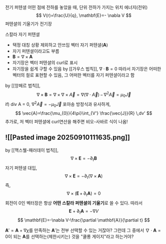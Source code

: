 전기 퍼텐셜
어떤 점에 전하를 놓았을 때, 단위 전하가 가지는 위치 에너지(전위)
$$
V(r)=\frac{U}{q}, \mathbf{E}=- \nabla V
$$
퍼텐셜의 기울기가 전기장

스칼라 자기 퍼텐셜
 - 택정 대칭 상황 제외하고 안쓰임
벡터 자기 퍼텐셜($\mathbf{A}$)
 - 자기 퍼텐셜이라고도 부름
 - $\mathbf{B}=\nabla \times \mathbf{A}$
 - 자기장은 벡터 퍼텐셜의 curl로 표시
 - 자기장을 쉽게 구할 수 있음
by [[가우스 법칙]], $\nabla \cdot \mathbf{B}=0$
따라서 자기장은 어떠한 벡터의 컬로 표현할 수 있음, 그 어떠한 벡터를 자기 퍼텐셜이라고 함

by [[앙페르 법칙]],
$$
\nabla \times \mathbf{B}=
\nabla \times \nabla \times \vec{A}=\nabla (\nabla \cdot \vec{A})\,-\,\nabla^2 \vec{A}=\mu_{0} \vec{J}
$$
if) div A = 0, $\nabla^2 \vec{A}=-\mu_{0} \vec{J}$
포아송 방정식과 유사하게, 
$$
\vec{A}=\frac{\mu_{0}}{4\pi}\int_{V'} \frac{\vec{J}}{R} \,dv'
$$
추가로, 저 벡터 퍼텐셜에 curl연산을 해주면 비오-사바르 식이 나옴!


![[Pasted image 20250910111635.png]]
---
by [[맥스웰-패러데이 법칙]], 
$$
\nabla \times \mathbf{E}=-\partial_{t} \mathbf{B}
$$
자기 퍼텐셜 대입, 
$$
\nabla \times \mathbf{E}=-\partial_{t} (\nabla \times \mathbf{A})
$$
즉, 
$$
\nabla \times (\mathbf{E}\,+\, \partial_{t} \mathbf{A})=0
$$
회전이 0인 벡터장은 항상 **어떤 스칼라 퍼텐셜의 기울기**로 쓸 수 있다. 따라서
$$
\mathbf{E}+\partial_{t} \mathbf{A}=-\nabla V
$$
$$
\mathbf{E}=-\nabla V-\frac{\partial  \mathbf{A}}{\partial t}
$$

$\mathbf{A}'=\mathbf{A}+\nabla \chi$를 만족하는 $\mathbf{A}'$는 전부 선택할 수 있는 거잖아? 그런데 그 중에서 $\nabla \cdot \mathbf{A}=0$이 되는 $\mathbf{A}$를 선택하는(제한시키는) 것을 "쿨롱 게이지"라고 하는거야?